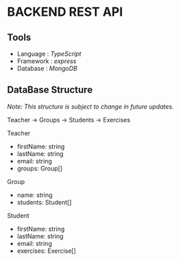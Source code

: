 # BACKEND REST API

## **Tools**

- Language : _TypeScript_
- Framework : _express_
- Database : _MongoDB_

## DataBase Structure

_Note: This structure is subject to change in future updates._

Teacher -> Groups -> Students -> Exercises

Teacher

- firstName: string
- lastName: string
- email: string
- groups: Group[]

Group

- name: string
- students: Student[]

Student

- firstName: string
- lastName: string
- email: string
- exercises: Exercise[]

